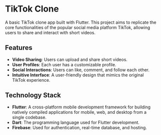 # TikTok Clone

A basic TikTok clone app built with Flutter. This project aims to replicate the core functionalities of the popular social media platform TikTok, allowing users to share and interact with short videos.

## Features

- **Video Sharing**: Users can upload and share short videos.
- **User Profiles**: Each user has a customizable profile.
- **Social Interactions**: Users can like, comment, and follow each other.
- **Intuitive Interface**: A user-friendly design that mimics the original TikTok experience.
  
## Technology Stack

- **Flutter**: A cross-platform mobile development framework for building natively compiled applications for mobile, web, and desktop from a single codebase.
- **Dart**: The programming language used for Flutter development.
- **Firebase**: Used for authentication, real-time database, and hosting.
